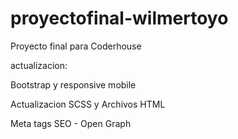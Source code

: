 # proyectofinal-wilmertoyo

Proyecto final para Coderhouse

actualizacion:

Bootstrap y responsive mobile

Actualizacion SCSS y Archivos HTML

Meta tags SEO - Open Graph
